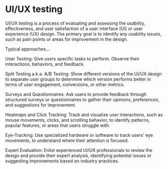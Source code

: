 # UI/UX testing

UI/UX testing is a process of evaluating and assessing the usability, effectiveness, and user satisfaction of a user interface (UI) or user experience (UX) design. The primary goal is to identify any usability issues, such as pain points or areas for improvement in the design. 

Typical approaches…

User Testing: Give users specific tasks to perform. Observe their interactions, behaviors, and feedback.

Split Testing a.k.a. A/B Testing: Show different versions of the UI/UX design to separate user groups to determine which version performs better in terms of user engagement, conversions, or other metrics.

Surveys and Questionnaires: Ask users to provide feedback through structured surveys or questionnaires to gather their opinions, preferences, and suggestions for improvement.

Heatmaps and Click Tracking: Track and visualize user interactions, such as mouse movements, clicks, and scrolling behavior, to identify patterns, popular features, or areas that users struggle with.

Eye-Tracking: Use specialized hardware or software to track users' eye movements, to understand where their attention is focused.

Expert Evaluation: Enlist experienced UI/UX professionals to review the design and provide their expert analysis, identifying potential issues or suggesting improvements based on industry practices.
